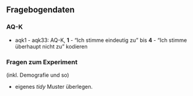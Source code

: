 ## Fragebogendaten

### AQ-K

+   aqk1 - aqk33: AQ-K, **1** - “Ich stimme eindeutig zu” bis **4** - “Ich stimme überhaupt nicht zu” kodieren

### Fragen zum Experiment

(inkl. Demografie und so)

+   eigenes *tidy* Muster überlegen.